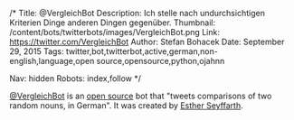 /*
Title: @VergleichBot
Description: Ich stelle nach undurchsichtigen Kriterien Dinge anderen Dingen gegenüber.
Thumbnail: /content/bots/twitterbots/images/VergleichBot.png
Link: https://twitter.com/VergleichBot
Author: Stefan Bohacek
Date: September 29, 2015
Tags: twitter,bot,twitterbot,active,german,non-english,language,open source,opensource,python,ojahnn

Nav: hidden
Robots: index,follow
*/

[@VergleichBot](https://twitter.com/VergleichBot) is an [open source](https://github.com/ojahnn/VergleichBot) bot that "tweets comparisons of two random nouns, in German". It was created by [Esther Seyffarth](https://twitter.com/ojahnn).
